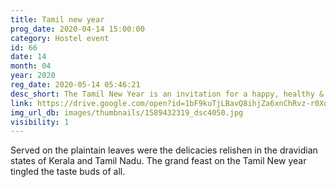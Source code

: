 ```yaml
---
title: Tamil new year
prog_date: 2020-04-14 15:00:00
category: Hostel event
id: 66
date: 14
month: 04
year: 2020
reg_date: 2020-05-14 05:46:21
desc_short: The Tamil New Year is an invitation for a happy, healthy & a spiritual life ahead. True to it's spirit, the day was one festivity & fervour. 
link: https://drive.google.com/open?id=1bF9kuTjLBavQ8ihjZa6xnChRvz-r0Xd2
img_url_db: images/thumbnails/1589432319_dsc4050.jpg
visibility: 1
---
```


Served on the plaintain leaves were the delicacies relishen in the dravidian states of Kerala and Tamil Nadu. The grand feast on the Tamil New year tingled the taste buds of all. 
